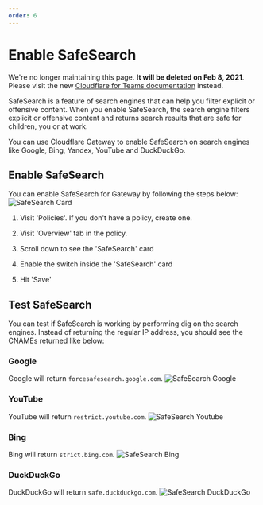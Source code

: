 ```yaml
---
order: 6
---
```


# Enable SafeSearch

<Aside type='warning' header='⚠️ THIS PAGE IS OUTDATED'>

We're no longer maintaining this page. **It will be deleted on Feb 8, 2021**. Please visit the new [Cloudflare for Teams documentation](https://secret.wiki/cloudflare-one/teams-docs-changes) instead.

</Aside>

SafeSearch is a feature of search engines that can help you filter explicit or offensive content. When you enable SafeSearch, the search engine filters explicit or offensive content and returns search results that are safe for children, you or at work.

You can use Cloudflare Gateway to enable SafeSearch on search engines like Google, Bing, Yandex, YouTube and DuckDuckGo.

## Enable SafeSearch
You can enable SafeSearch for Gateway by following the steps below:
![SafeSearch Card](../static/safesearch-card.png)

1. Visit 'Policies'. If you don't have a policy, create one.

2. Visit 'Overview' tab in the policy.

3. Scroll down to see the 'SafeSearch' card

4. Enable the switch inside the 'SafeSearch' card

5. Hit 'Save'

## Test SafeSearch
You can test if SafeSearch is working by performing dig on the search engines. Instead of returning the regular IP address, you should see the CNAMEs returned like below:

### Google
Google will return `forcesafesearch.google.com`.
![SafeSearch Google](../static/google-safesearch.png)

### YouTube
YouTube will return `restrict.youtube.com`.
![SafeSearch Youtube](../static/youtube-safesearch.png)

### Bing
Bing will return `strict.bing.com`.
![SafeSearch Bing](../static/bing-safesearch.png)

### DuckDuckGo
DuckDuckGo will return `safe.duckduckgo.com`.
![SafeSearch DuckDuckGo](../static/duckduckgo-safesearch.png)
